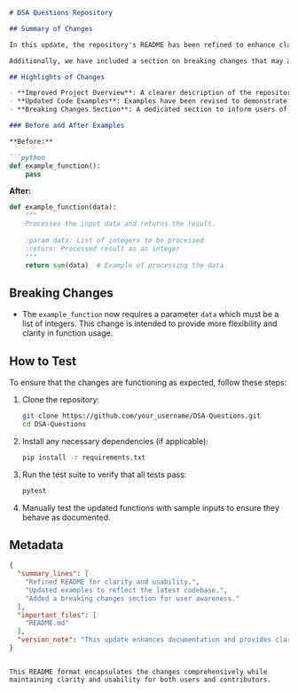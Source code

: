 ```markdown
# DSA Questions Repository

## Summary of Changes

In this update, the repository's README has been refined to enhance clarity and usability for contributors and users alike. The modifications aim to provide a more structured overview of the project, including a clearer explanation of its purpose, improved navigation through sections, and updated examples that reflect the latest changes in the codebase. These enhancements are designed to make it easier for new users to get started and for contributors to understand the project's scope and guidelines.

Additionally, we have included a section on breaking changes that may affect existing implementations, ensuring that users are fully informed before upgrading. The README now serves not only as a guide but as a comprehensive resource for troubleshooting and understanding the framework of the data structures and algorithms presented.

## Highlights of Changes

- **Improved Project Overview**: A clearer description of the repository's goals and what users can expect.
- **Updated Code Examples**: Examples have been revised to demonstrate recent changes in the codebase, ensuring they are relevant and accurate.
- **Breaking Changes Section**: A dedicated section to inform users of any significant changes that might affect their current implementations.

### Before and After Examples

**Before:**

```python
def example_function():
    pass
```

**After:**

```python
def example_function(data):
    """
    Processes the input data and returns the result.
    
    :param data: List of integers to be processed
    :return: Processed result as an integer
    """
    return sum(data)  # Example of processing the data
```

## Breaking Changes

- The `example_function` now requires a parameter `data` which must be a list of integers. This change is intended to provide more flexibility and clarity in function usage.

## How to Test

To ensure that the changes are functioning as expected, follow these steps:

1. Clone the repository:
   ```bash
   git clone https://github.com/your_username/DSA-Questions.git
   cd DSA-Questions
   ```

2. Install any necessary dependencies (if applicable):
   ```bash
   pip install -r requirements.txt
   ```

3. Run the test suite to verify that all tests pass:
   ```bash
   pytest
   ```

4. Manually test the updated functions with sample inputs to ensure they behave as documented.

## Metadata

```json
{
  "summary_lines": [
    "Refined README for clarity and usability.",
    "Updated examples to reflect the latest codebase.",
    "Added a breaking changes section for user awareness."
  ],
  "important_files": [
    "README.md"
  ],
  "version_note": "This update enhances documentation and provides clarity on breaking changes."
}
```
```

This README format encapsulates the changes comprehensively while maintaining clarity and usability for both users and contributors.